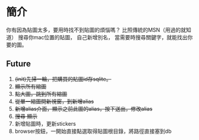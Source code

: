 # 簡介

你有因為貼圖太多，要用時找不到貼圖的煩惱嗎？
比照傳統的MSN（用過的就知道）
搜尋你mac位置的貼圖，
自己新增別名，
當需要時搜尋關鍵字，就能找出你要的圖。

## Future

1. ~~(init)先掃一輪，把購買的貼圖id存sqlite。~~
2. ~~顯示所有縮圖~~
3. ~~點大圖，跳到所有縮圖~~
4. ~~從單一縮圖開新視窗，到新增alias~~
5. ~~新增alias介面，顯示之前此圖的alias，按下送出，修改alias~~
6. ~~搜尋 顯示~~
7. 新增貼圖時，更新stickers
8. browser按鈕，一開始直接點選取得貼圖根目錄，將路徑直接塞到db